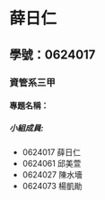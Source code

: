 # 薛日仁

## 學號：0624017

### 資管系三甲

#### 專題名稱：

##### 小組成員:
* 0624017 薛日仁
* 0624061 邱美萱
* 0624027 陳水墻
* 0624073 楊凱勛
